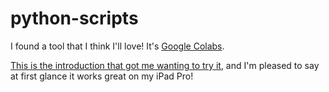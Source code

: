 # python-scripts

I found a tool that I think I'll love!
It's [Google Colabs](https://colab.research.google.com/?utm_source=scs-index). 

[This is the introduction that got me wanting to try it](https://codingandfun.com/how-to-use-python-on-ipad/), and I'm pleased to say at first glance it works great on my iPad Pro!
